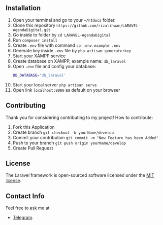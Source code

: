 
## Installation
1. Open your terminal and go to your `~/htdocs` folder.
2. Clone this repository `https://github.com/rizalihwan/LARAVEL-AgendaDigital.git`
3. Go inside to folder by `cd LARAVEL-AgendaDigital`
4. Run `composer install`
5. Create `.env` file with command `cp .env.example .env`
6. Generate key inside `.env` file by `php artisan generate:key`
7. Start your XAMPP service
8. Create database on XAMPP, example name: `db_laravel`
9. Open `.env` file and config your database:
    ```sh
    DB_DATABASE='db_laravel'
10. Start your local server `php artisan serve`
11. Open link `localhost:8000` as default on your browser

## Contributing

Thank you for considering contributing to my project! How to contribute:
1. Fork this Application
2. Create branch `git checkout -b yourName/develop`
3. Commit your contribution `git commit -m "New Feature has been Added"`
4. Push to your branch `git push origin yourName/develop`
5. Create Pull Request

## License

The Laravel framework is open-sourced software licensed under the [MIT license](https://opensource.org/licenses/MIT).

## Contact Info

Feel free to ask me at
- [Telegram](https://t.me/ihw_me/).
